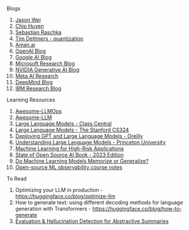 Blogs

 1. [Jason Wei](https://www.jasonwei.net/)
 2. [Chip Huyen](https://huyenchip.com/blog/)
 3. [Sebastian Raschka ](https://sebastianraschka.com/blog/index.html)
 4. [Tim Dettmers - quantization](https://timdettmers.com/)
 5. [Aman.ai](https://aman.ai/primers/ai/)
 6. [OpenAI Blog](https://openai.com/blog/)
 7. [Google AI Blog](https://ai.googleblog.com/)
 8. [Microsoft Research Blog](https://lnkd.in/g2SRv3Nv)
 9. [NVIDIA Generative AI Blog](https://lnkd.in/gD2ExmPa)
 10. [Meta AI Research](https://lnkd.in/g93iGDyA)
 11. [DeepMind Blog](https://deepmind.com/blog)
 12. [IBM Research Blog](https://lnkd.in/g4wXsu4u)

Learning Resources

 1. [Awesome-LLMOps](https://github.com/tensorchord/Awesome-LLMOps) 
 2. [Awesome-LLM](https://github.com/Hannibal046/Awesome-LLM)
 3. [Large Language Models - Class Central](https://lnkd.in/exVh6g-K)
 4. [Large Language Models - The Stanford CS324](https://lnkd.in/eJKfDTHK)
 5. [Deploying GPT and Large Language Models - Oreilly](https://lnkd.in/eDDivjB6)
 6. [Understanding Large Language Models - Princeton University](https://lnkd.in/eE44cmza)
 7. [Machine Learning for High-Risk Applications](https://books.google.co.in/books?id=pgu6EAAAQBAJ&newbks=1&newbks_redir=0&printsec=frontcover&source=gbs_ge_summary_r&cad=0#v=onepage&q&f=false)
 8. [State of Open Source AI Book - 2023 Edition](https://book.premai.io/state-of-open-source-ai/)
 9. [Do Machine Learning Models Memorize or Generalize?](https://pair.withgoogle.com/explorables/grokking/?utm_source=convertkit&utm_medium=email&utm_campaign=%F0%9F%93%88+How+DeepL+monitors+ML+in+production+%26+ML+observability+course+notes%20-%2012074149)
 10. [Open-source ML observability course notes](https://learn.evidentlyai.com/ml-observability-course/module-1-introduction)


To Read
1. Optimizing your LLM in production - https://huggingface.co/blog/optimize-llm
2. How to generate text: using different decoding methods for language generation with Transformers - https://huggingface.co/blog/how-to-generate
3. [Evaluation & Hallucination Detection for Abstractive Summaries](https://eugeneyan.com/writing/abstractive/?utm_source=convertkit&utm_medium=email&utm_campaign=%F0%9F%93%88+How+DeepL+monitors+ML+in+production+%26+ML+observability+course+notes%20-%2012074149)
